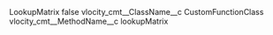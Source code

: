 <?xml version="1.0" encoding="UTF-8"?>
<CustomMetadata xmlns="http://soap.sforce.com/2006/04/metadata" xmlns:xsi="http://www.w3.org/2001/XMLSchema-instance" xmlns:xsd="http://www.w3.org/2001/XMLSchema">
    <label>LookupMatrix</label>
    <protected>false</protected>
    <values>
        <field>vlocity_cmt__ClassName__c</field>
        <value xsi:type="xsd:string">CustomFunctionClass</value>
    </values>
    <values>
        <field>vlocity_cmt__MethodName__c</field>
        <value xsi:type="xsd:string">lookupMatrix</value>
    </values>
</CustomMetadata>

